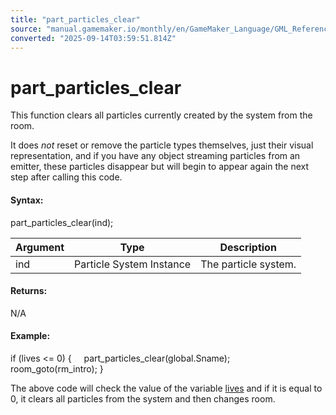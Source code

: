 ```yaml
---
title: "part_particles_clear"
source: "manual.gamemaker.io/monthly/en/GameMaker_Language/GML_Reference/Drawing/Particles/Particle_Systems/part_particles_clear.htm"
converted: "2025-09-14T03:59:51.814Z"
---
```


# part\_particles\_clear

This function clears all particles currently created by the system from the room.

It does _not_ reset or remove the particle types themselves, just their visual representation, and if you have any object streaming particles from an emitter, these particles disappear but will begin to appear again the next step after calling this code.

#### Syntax:

part\_particles\_clear(ind);

| Argument | Type | Description |
| --- | --- | --- |
| ind | Particle System Instance | The particle system. |

#### Returns:

N/A

#### Example:

if (lives <= 0)
{
    part\_particles\_clear(global.Sname);
    room\_goto(rm\_intro);
}

The above code will check the value of the variable [lives](../../../../../../../../GameMaker_Language/GML_Overview/Variables/Builtin_Global_Variables/lives.md) and if it is equal to 0, it clears all particles from the system and then changes room.